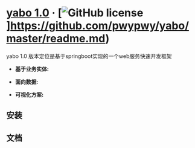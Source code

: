 # [yabo 1.0](https://github.com/pwypwy/yabo/master/) &middot; [![GitHub license](https://img.shields.io/badge/license-MIT-blue.svg)]https://github.com/pwypwy/yabo/master/readme.md) 

yabo 1.0 版本定位是基于springboot实现的一个web服务快速开发框架

* **基于业务实体:** 

* **面向数据:** 

* **可视化方案:** 

## 安装


## 文档

